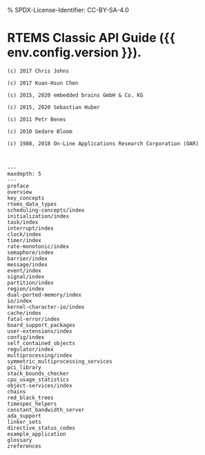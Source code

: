 % SPDX-License-Identifier: CC-BY-SA-4.0

# RTEMS Classic API Guide ({{ env.config.version }}).

```{topic} Copyrights and License
(c) 2017 Chris Johns

(c) 2017 Kuan-Hsun Chen

(c) 2015, 2020 embedded brains GmbH & Co. KG

(c) 2015, 2020 Sebastian Huber

(c) 2011 Petr Benes

(c) 2010 Gedare Bloom

(c) 1988, 2018 On-Line Applications Research Corporation (OAR)
```

```{include} ../common/license.md
```

```{include} ../common/header.md
```

```{toctree}
---
maxdepth: 5
---
preface
overview
key_concepts
rtems_data_types
scheduling-concepts/index
initialization/index
task/index
interrupt/index
clock/index
timer/index
rate-monotonic/index
semaphore/index
barrier/index
message/index
event/index
signal/index
partition/index
region/index
dual-ported-memory/index
io/index
kernel-character-io/index
cache/index
fatal-error/index
board_support_packages
user-extensions/index
config/index
self_contained_objects
regulator/index
multiprocessing/index
symmetric_multiprocessing_services
pci_library
stack_bounds_checker
cpu_usage_statistics
object-services/index
chains
red_black_trees
timespec_helpers
constant_bandwidth_server
ada_support
linker_sets
directive_status_codes
example_application
glossary
zreferences
```
